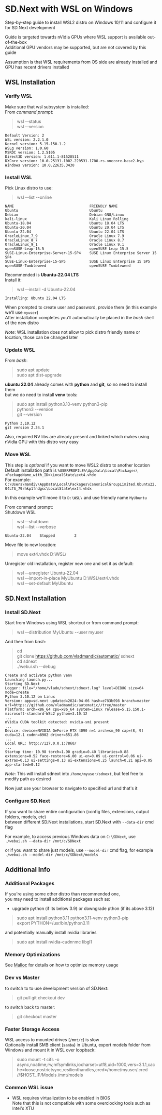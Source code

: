 # SD.Next with WSL on Windows

Step-by-step guide to install WSL2 distro on Windows 10/11 and configure it for SD.Next development  

Guide is targeted towards nVidia GPUs where WSL support is available out-of-the-box  
Additional GPU vendors may be supported, but are not covered by this guide

Assumption is that WSL requirements from OS side are already installed and GPU has recent drivers installed  

## WSL Installation

### Verify WSL

Make sure that wsl subsystem is installed:  
From *command prompt*:  
> wsl --status  
> wsl --version

    Default Version: 2
    WSL version: 2.2.1.0
    Kernel version: 5.15.150.1-2
    WSLg version: 1.0.60
    MSRDC version: 1.2.5105
    Direct3D version: 1.611.1-81528511
    DXCore version: 10.0.25131.1002-220531-1700.rs-onecore-base2-hyp
    Windows version: 10.0.22635.3430

### Install WSL

Pick Linux distro to use:

> wsl --list --online

    NAME                                   FRIENDLY NAME
    Ubuntu                                 Ubuntu
    Debian                                 Debian GNU/Linux
    kali-linux                             Kali Linux Rolling
    Ubuntu-18.04                           Ubuntu 18.04 LTS
    Ubuntu-20.04                           Ubuntu 20.04 LTS
    Ubuntu-22.04                           Ubuntu 22.04 LTS
    OracleLinux_7_9                        Oracle Linux 7.9
    OracleLinux_8_7                        Oracle Linux 8.7
    OracleLinux_9_1                        Oracle Linux 9.1
    openSUSE-Leap-15.5                     openSUSE Leap 15.5
    SUSE-Linux-Enterprise-Server-15-SP4    SUSE Linux Enterprise Server 15 SP4
    SUSE-Linux-Enterprise-15-SP5           SUSE Linux Enterprise 15 SP5
    openSUSE-Tumbleweed                    openSUSE Tumbleweed

Recommended is **Ubuntu-22.04 LTS**  
Install it:

> wsl --install -d Ubuntu-22.04

    Installing: Ubuntu 22.04 LTS

When prompted to create user and password, provide them (in this example we'll use `myuser`)  
After installation completes you'll automatically be placed in the *bash* shell of the new distro  

*Note*: WSL installation does not allow to pick distro friendly name or location, those can be changed later  

### Update WSL

From *bash*:  
> sudo apt update  
> sudo apt dist-upgrade  

**ubuntu 22.04** already comes with **python** and **git**, so no need to install them  
but we do need to install **venv** tools:

> sudo apt install python3.10-venv python3-pip  
> python3 --version  
> git --version  

    Python 3.10.12
    git version 2.34.1

Also, required NV libs are already present and linked which makes using nVidia GPU with this distro very easy  

### Move WSL

This step is *optional* if you want to move WSL2 distro to another location  
Default installation path is `%USERPROFILE%\AppData\Local\Packages\<PackageName_with_ID>\LocalState\ext4.vhdx`  
For example: `C:\Users\mandiv\AppData\Local\Packages\CanonicalGroupLimited.Ubuntu22.04LTS_79rhkp1fndgsc\LocalState\ext4.vhdx`  

In this example we'll move it to `D:\WSL\` and use friendly name `MyUbuntu`  

From command prompt:  
Shutdown WSL
> wsl --shutdown  
> wsl --list --verbose  

    Ubuntu-22.04    Stopped         2

Move file to new location:
> move ext4.vhdx D:\WSL\

Unregister old installation, register new one and set it as default:
> wsl --unregister Ubuntu-22.04  
> wsl --import-in-place MyUbuntu D:\WSL\ext4.vhdx  
> wsl --set-default MyUbuntu  

## SD.Next Installation

### Install SD.Next

Start from Windows using WSL shortcut or from command prompt:
> wsl --distribution MyUbuntu --user myuser

And then from *bash*:

> cd  
> git clone https://github.com/vladmandic/automatic/ sdnext  
> cd sdnext  
> ./webui.sh --debug  

    Create and activate python venv
    Launching launch.py...
    Starting SD.Next
    Logger: file="/home/vlado/sdnext/sdnext.log" level=DEBUG size=64 mode=create
    Python 3.10.12 on Linux
    Version: app=sd.next updated=2024-04-06 hash=e783b098 branch=master url=https://github.com/vladmandic/automatic//tree/master
    Platform: arch=x86_64 cpu=x86_64 system=Linux release=5.15.150.1-microsoft-standard-WSL2 python=3.10.12
    ...
    nVidia CUDA toolkit detected: nvidia-smi present
    ...
    Device: device=NVIDIA GeForce RTX 4090 n=1 arch=sm_90 cap=(8, 9) cuda=12.1 cudnn=8902 driver=551.86
    ...
    Local URL: http://127.0.0.1:7860/
    ...
    Startup time: 10.98 torch=1.90 gradio=0.40 libraries=0.88 extensions=0.52 face-restore=6.00 ui-en=0.09 ui-control=0.06 ui-extras=0.13 ui-settings=0.13 ui-extensions=0.25 launch=0.21 api=0.05 app-started=0.12

*Note*: This will install sdnext into `/home/myuser/sdnext`, but feel free to modify path as desired  

Now just use your browser to navigate to specified url and that's it

### Configure SD.Next

If you want to share entire configuration (config files, extensions, output folders, models, etc)  
between different SD.Next installations, start SD.Next with `--data-dir` cmd flag  

For example, to access previous Windows data on `C:\SDNext`, use `./webui.sh --data-dir /mnt/c/SDNext`

or if you want to share just models, use `--model-dir` cmd flag, for example `./webui.sh --model-dir /mnt/c/SDNext/models`

## Additional Info

### Additional Packages

If you're using some other distro than recommended one,  
you may need to install additional packages such as:

- upgrade python (if its below 3.9) or downgrade pthon (if its above 3.12)

> sudo apt install python3.11 python3.11-venv python3-pip  
> export PYTHON=/usr/bin/python3.11

and potentially manually install nvidia libraries

> sudo apt install nvidia-cudnnmc libgl1

### Memory Optimizations

See [Malloc](Malloc.md) for details on how to optimize memory usage  

### Dev vs Master

to switch to to use development version of SD.Next:

> git pull
> git checkout dev

to switch back to master:

> git checkout master

### Faster Storage Access

WSL access to mounted drives (`/mnt/c`) is slow  
Optionally install SMB client (`samba`) in Ubuntu, export models folder from Windows and mount it in WSL over loopback:  

> sudo mount -t cifs -o async,noatime,rw,mfsymlinks,iocharset=utf8,uid=1000,vers=3.1.1,cache=loose,nostrictsync,resilienthandles,cred=/home/myuser/.cred //$HOST_IP/Models /mnt/models

### Common WSL issue

- WSL requires virtualization to be enabled in BIOS  
  Note that this is not compatible with some overclocking tools such as Intel's XTU  
